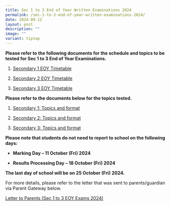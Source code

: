 ```yaml
---
title: Sec 1 to 3 End of Year Written Examinations 2024
permalink: /sec-1-to-3-end-of-year-written-examinations-2024/
date: 2024-09-12
layout: post
description: ""
image: ""
variant: tiptap
---
```

<p><strong>Please refer to the following documents for the schedule and topics to be tested for Sec 1 to 3 End of Year Examinations.</strong>
</p>
<ol data-tight="true" class="tight">
<li>
<p><a href="/files/Annoucements Attachments/End_of_Year_Timetable_2024_Secondary_1.pdf" rel="noopener nofollow" target="_blank">Secondary 1 EOY Timetable</a>
</p>
</li>
<li>
<p><a href="/files/Annoucements Attachments/End_of_Year_Timetable_2024_Secondary_2.pdf" rel="noopener nofollow" target="_blank">Secondary 2 EOY Timetable</a>
</p>
</li>
<li>
<p><a href="/files/Annoucements Attachments/End_of_Year_Timetable_2024_Secondary_3.pdf" rel="noopener nofollow" target="_blank">Secondary 3 EOY Timetable</a>
</p>
</li>
</ol>
<p><strong>Please refer to the documents below for the topics tested.</strong>
</p>
<ol data-tight="true" class="tight">
<li>
<p><a href="/files/Annoucements Attachments/EOY_Format_and_Topics_Secondary_1.pdf" rel="noopener nofollow" target="_blank">Secondary 1: Topics and format</a>
</p>
</li>
<li>
<p><a href="/files/Annoucements Attachments/EOY_Format_and_Topics_Secondary_2.pdf" rel="noopener nofollow" target="_blank">Secondary 2: Topics and format</a>
</p>
</li>
<li>
<p><a href="/files/Annoucements Attachments/EOY_Format_and_Topics_Secondary_3.pdf" rel="noopener nofollow" target="_blank">Secondary 3: Topics and format</a>
</p>
</li>
</ol>
<p><strong>Please note that students do not need to report to school on the following days:</strong>
</p>
<ul data-tight="true" class="tight">
<li>
<p><strong>Marking Day – 11 October (Fri) 2024</strong>
</p>
</li>
<li>
<p><strong>Results Processing Day – 18 October (Fri) 2024</strong>
</p>
<p></p>
</li>
</ul>
<p><strong>The last day of school will be on 25 October (Fri) 2024.</strong>
</p>
<p>For more details, please refer to the letter that was sent to parents/guardian
via Parent Gateway below.</p>
<p><a href="/files/Annoucements Attachments/Letter_to_Parents__S1_to_S3_EOY_Exam_2024_.pdf" rel="noopener nofollow" target="_blank">Letter to Parents (Sec 1 to 3 EOY Exams 2024)</a>
</p>
<p></p>
<p></p>